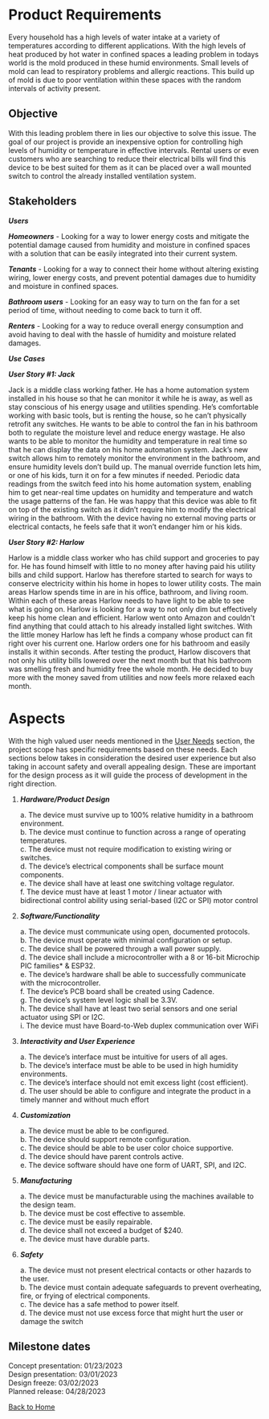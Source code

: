 # Product Requirements

Every household has a high levels of water intake at a variety of temperatures according to different applications. With the high levels of heat produced by hot water in confined spaces a leading problem in todays world is the mold produced in these humid environments. Small levels of mold can lead to respiratory problems and allergic reactions. This build up of mold is due to poor ventilation within these spaces with the random intervals of activity present.

## Objective

With this leading problem there in lies our objective to solve this issue. The goal of our project is provide an inexpensive option for controlling high levels of humidity or temperature in effective intervals. Rental users or even customers who are searching to reduce their electrical bills will find this device to be best suited for them as it can be placed over a wall mounted switch to control the already installed ventilation system. 

## Stakeholders

_**Users**_

_**Homeowners**_ - Looking for a way to lower energy costs and mitigate the potential damage caused from humidity and moisture in confined spaces with a solution that can be easily integrated into their current system.

_**Tenants**_ - Looking for a way to connect their home without altering existing wiring, lower energy costs, and prevent potential damages due to humidity and moisture in confined spaces.

_**Bathroom users**_ - Looking for an easy way to turn on the fan for a set period of time, without needing to come back to turn it off.

_**Renters**_ - Looking for a way to reduce overall energy consumption and avoid having to deal with the hassle of humidity and moisture related damages.

_**Use Cases**_

_**User Story #1: Jack**_

Jack is a middle class working father. He has a home automation system installed in his house so that he can monitor it while he is away, as well as stay conscious of his energy usage and utilities spending. He’s comfortable working with basic tools, but is renting the house, so he can’t physically retrofit any switches. He wants to be able to control the fan in his bathroom both to regulate the moisture level and reduce energy wastage. He also wants to be able to monitor the humidity and temperature in real time so that he can display the data on his home automation system.
Jack’s new switch allows him to remotely monitor the environment in the bathroom, and ensure humidity levels don’t build up. The manual override function lets him, or one of his kids, turn it on for a few minutes if needed. Periodic data readings from the switch feed into his home automation system, enabling him to get near-real time updates on humidity and temperature and watch the usage patterns of the fan. He was happy that this device was able to fit on top of the existing switch as it didn’t require him to modify the electrical wiring in the bathroom. With the device having no external moving parts or electrical contacts, he feels safe that it won’t endanger him or his kids.

_**User Story #2: Harlow**_

Harlow is a middle class worker who has child support and groceries to pay for. He has found himself with little to no money after having paid his utility bills and child support. Harlow has therefore started to search for ways to conserve electricity within his home in hopes to lower utility costs. The main areas Harlow spends time in are in his office, bathroom, and living room. Within each of these areas Harlow needs to have light to be able to see what is going on. Harlow is looking for a way to not only dim but effectively keep his home clean and efficient. 
Harlow went onto Amazon and couldn't find anything that could attach to his already installed light switches. With the little money Harlow has left he finds a company whose product can fit right over his current one. Harlow orders one for his bathroom and easily installs it within seconds. After testing the product, Harlow discovers that not only his utility bills lowered over the next month but that his bathroom was smelling fresh and humidity free the whole month. He decided to buy more with the money saved from utilities and now feels more relaxed each month.

# Aspects

With the high valued user needs mentioned in the [User Needs](user-needs) section, the project scope has specific requirements based on these needs. Each sections below takes in consideration the desired user experience but also taking in account safety and overall appealing design. These are important for the design process as it will guide the process of development in the right direction. 

 1. _**Hardware/Product Design**_

    a. The device must survive up to 100% relative humidity in a bathroom environment. <br>
    b. The device must continue to function across a range of operating temperatures.<br>
    c. The device must not require modification to existing wiring or switches.<br>
    d. The device’s electrical components shall be surface mount components.<br>
    e. The device shall have at least one switching voltage regulator.<br>
    f. The device must have at least 1 motor / linear actuator with bidirectional control ability using serial-based (I2C or SPI) motor control<br>

2. _**Software/Functionality**_

    a. The device must communicate using open, documented protocols.<br>
    b. The device must operate with minimal configuration or setup.<br>
    c. The device shall be powered through a wall power supply.<br>
    d. The device shall include a microcontroller with a 8 or 16-bit Microchip PIC families* & ESP32.<br>
    e. The device’s hardware shall be able to successfully communicate with the microcontroller.<br>
    f. The device’s PCB board shall be created using Cadence.<br>
    g. The device’s system level logic shall be 3.3V.<br>
    h. The device shall have at least two serial sensors and one serial actuator using SPI or I2C.<br>
    i. The device must have Board-to-Web duplex communication over WiFi<br>

3. _**Interactivity and User Experience**_

    a. The device’s interface must be intuitive for users of all ages.<br>
    b. The device’s interface must be able to be used in high humidity environments.<br>
    c. The device’s interface should not emit excess light (cost efficient).<br>
    d. The user should be able to configure and integrate the product in a timely manner and without much effort<br>

4. _**Customization**_

    a. The device must be able to be configured. <br>
    b. The device should support remote configuration. <br>
    c. The device should be able to be user color choice supportive.<br>
    d. The device should have parent controls active.<br>
    e. The device software should have one form of UART, SPI, and I2C.<br>

5. _**Manufacturing**_

    a. The device must be manufacturable using the machines available to the design team.<br>
    b. The device must be cost effective to assemble. <br>
    c. The device must be easily repairable.<br>
    d. The device shall not exceed a budget of $240.<br>
    e. The device must have durable parts.<br>

6. _**Safety**_

    a. The device must not present electrical contacts or other hazards to the user.<br>
    b. The device must contain adequate safeguards to prevent overheating, fire, or frying of electrical components.<br>
    c. The device has a safe method to power itself.<br>
    d. The device must not use excess force that might hurt the user or damage the switch<br>

## Milestone dates

Concept presentation: 01/23/2023<br>
Design presentation: 03/01/2023<br>
Design freeze: 03/02/2023<br>
Planned release: 04/28/2023<br>

[Back to Home](index)